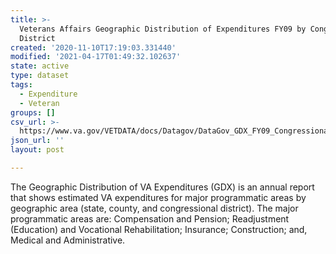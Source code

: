 ```yaml
---
title: >-
  Veterans Affairs Geographic Distribution of Expenditures FY09 by Congressional
  District
created: '2020-11-10T17:19:03.331440'
modified: '2021-04-17T01:49:32.102637'
state: active
type: dataset
tags:
  - Expenditure
  - Veteran
groups: []
csv_url: >-
  https://www.va.gov/VETDATA/docs/Datagov/DataGov_GDX_FY09_Congressional_District.csv
json_url: ''
layout: post

---
```

<p>The Geographic Distribution of VA Expenditures (GDX)  is an annual report that shows estimated VA expenditures for major programmatic areas by geographic area (state, county, and congressional district). The major programmatic areas are: Compensation and Pension; Readjustment (Education) and Vocational Rehabilitation; Insurance; Construction; and, Medical and Administrative.</p>
